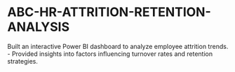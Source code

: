# ABC-HR-ATTRITION-RETENTION-ANALYSIS
Built an interactive Power BI dashboard to analyze employee attrition trends. - Provided insights into factors influencing turnover rates and retention strategies.
